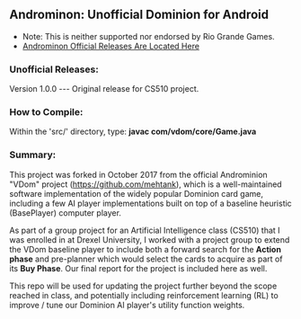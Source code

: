 ## Androminon: Unofficial Dominion for Android

- Note: This is neither supported nor endorsed by Rio Grande Games.
- [Androminon Official Releases Are Located Here](https://github.com/mehtank/androminion/releases)

### Unofficial Releases:

Version 1.0.0  ---  Original release for CS510 project.

### How to Compile:

Within the 'src/' directory, type: __javac com/vdom/core/Game.java__

### Summary:

This project was forked in October 2017 from the official Androminion "VDom" project (https://github.com/mehtank), which is a well-maintained software implementation of the widely popular Dominion card game, including a few AI player implementations built on top of a baseline heuristic (BasePlayer) computer player.

As part of a group project for an Artificial Intelligence class (CS510) that I was enrolled in at Drexel University, I worked with a project group to extend the VDom baseline player to include both a forward search for the __Action phase__ and pre-planner which would select the cards to acquire as part of its __Buy Phase__.  Our final report for the project is included here as well.

This repo will be used for updating the project further beyond the scope reached in class, and potentially including reinforcement learning (RL) to improve / tune our Dominion AI player's utility function weights.
